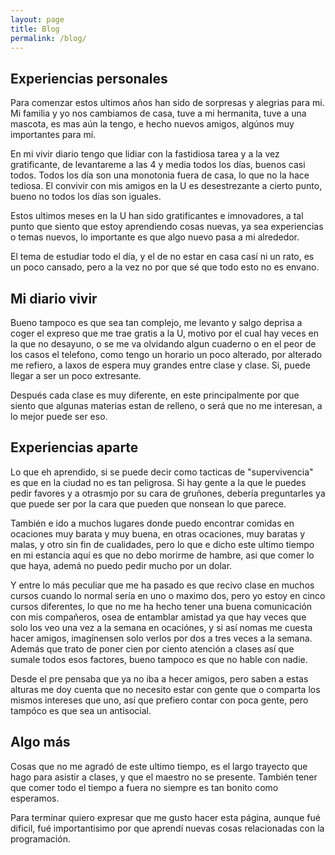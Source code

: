```yaml
---
layout: page
title: Blog
permalink: /blog/
---
```


Experiencias personales
--

Para comenzar estos ultimos años han sido de sorpresas y alegrias para mi. Mi familia y yo nos cambiamos de casa, tuve a mi hermanita, tuve a una mascota, es mas aún la tengo, e hecho nuevos amigos, algúnos muy importantes para mí.

En mi vivir diario tengo que lidiar con la fastidiosa tarea y a la vez gratificante, de levantareme a las 4 y media todos los días, buenos casi todos. Todos los día son una monotonia fuera de casa, lo que no la hace tediosa. El convivir con mis amigos en la U es desestrezante a cierto punto, bueno no todos los días son iguales.

Estos ultimos meses en la U han sido gratificantes e imnovadores, a tal punto que siento que estoy aprendiendo cosas nuevas, ya sea experiencias o temas nuevos, lo importante es que algo nuevo pasa a mi alrededor.

El tema de estudiar todo el día, y el de no estar en casa casí ni un rato, es un poco cansado, pero a la vez no por que sé que todo esto no es envano.


Mi diario vivir
--

Bueno tampoco es que sea tan complejo, me levanto y salgo deprisa a coger el expreso que me trae gratis a la U, motivo por el cual hay veces en la que no desayuno, o se me va olvidando algun cuaderno o en el peor de los casos el telefono, como tengo un horario un poco alterado, por alterado me refiero, a laxos de espera muy grandes entre clase y clase. Si, puede llegar a ser un poco extresante.

Después cada clase es muy diferente, en este principalmente por que siento que algunas materias estan de relleno, o será que no me interesan, a lo mejor puede ser eso.


Experiencias aparte
--

Lo que eh aprendido, si se puede decir como tacticas de "supervivencia"
es que en la ciudad no es tan peligrosa. Si hay gente  a la que le puedes pedir favores y a otrasmjo por su cara de gruñones, debería preguntarles ya que puede ser por la cara que pueden que nonsean lo que parece. 

También e ido a muchos lugares donde puedo encontrar comidas en ocaciones muy barata y muy buena, en otras ocaciones, muy baratas y malas, y otro sin fin de cualidades, pero lo que e dicho este ultimo tiempo en mi estancia aquí es que no debo morirme de hambre, asi que comer lo que haya, ademá no puedo pedir mucho por un dolar. 

Y entre lo más peculiar que me ha pasado es que recivo clase en muchos cursos cuando lo normal sería en uno o maximo dos, pero yo estoy en cinco cursos diferentes, lo que no me ha hecho tener una buena comunicación con mis compañeros,  osea de entamblar amistad ya que hay veces que solo los veo una vez a la semana en ocaciónes, y si así nomas me cuesta hacer amigos, imagínensen solo verlos por dos a tres veces a la semana. Además que trato de poner cien por ciento atención a clases así que sumale todos esos factores, bueno tampoco es que no hable con nadie.

Desde el pre pensaba que ya no iba a hecer amigos, pero saben a estas alturas me doy cuenta que no necesito estar con gente que o comparta los mismos intereses que uno, así que prefiero contar con poca gente, pero tampóco es que sea un antisocial.


Algo más
--

Cosas que no me agradó de este ultimo tiempo, es el largo trayecto que hago para asistir a clases, y que el maestro no se presente.
También tener que comer todo el tiempo a fuera no siempre es tan bonito como esperamos.

Para terminar quiero expresar que me gusto hacer esta página, aunque fué dificil, fué importantisimo por que aprendí nuevas cosas relacionadas con la programación.
